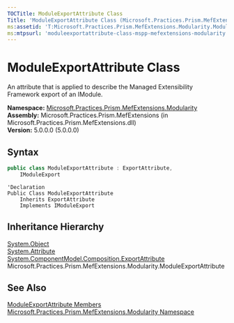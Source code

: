 ```yaml
---
TOCTitle: ModuleExportAttribute Class
Title: 'ModuleExportAttribute Class (Microsoft.Practices.Prism.MefExtensions.Modularity)'
ms:assetid: 'T:Microsoft.Practices.Prism.MefExtensions.Modularity.ModuleExportAttribute'
ms:mtpsurl: 'moduleexportattribute-class-mspp-mefextensions-modularity.md'
---
```


# ModuleExportAttribute Class

An attribute that is applied to describe the Managed Extensibility Framework export of an IModule.

**Namespace:** [Microsoft.Practices.Prism.MefExtensions.Modularity](/patterns-practices/reference/mspp-mefextensions-modularity-namespace)  
**Assembly:** Microsoft.Practices.Prism.MefExtensions (in Microsoft.Practices.Prism.MefExtensions.dll)  
**Version:** 5.0.0.0 (5.0.0.0)

## Syntax

```C#
public class ModuleExportAttribute : ExportAttribute, 
	IModuleExport
```

```VB
'Declaration
Public Class ModuleExportAttribute
	Inherits ExportAttribute
	Implements IModuleExport
```

## Inheritance Hierarchy

[System.Object](http://msdn.microsoft.com/en-us/library/e5kfa45b)  
[System.Attribute](http://msdn.microsoft.com/en-us/library/e8kc3626)  
[System.ComponentModel.Composition.ExportAttribute](http://msdn.microsoft.com/en-us/library/dd234971)  
Microsoft.Practices.Prism.MefExtensions.Modularity.ModuleExportAttribute

## See Also

[ModuleExportAttribute Members](/patterns-practices/reference/moduleexportattribute-members-mspp-mefextensions-modularity)  
[Microsoft.Practices.Prism.MefExtensions.Modularity Namespace](/patterns-practices/reference/mspp-mefextensions-modularity-namespace)  